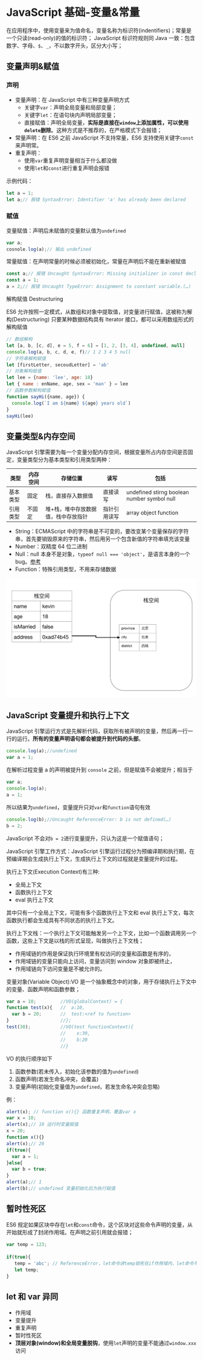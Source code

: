 # JavaScript 基础-变量&常量

在应用程序中，使用变量来为值命名，变量名称为标识符(indentifiers)；常量是一个只读(read-only)的值的标识符；
JavaScript 标识符规则同 Java 一致：包含数字、字母、`$`、`_`，不以数字开头，区分大小写；

## 变量声明&赋值

### 声明

- 变量声明：在 JavaScript 中有三种变量声明方式
  - 关键字`var`：声明全局变量和局部变量；
  - 关键字`let`：在语句块内声明局部变量；
  - 直接赋值：声明全局变量，**实际是直接在`window`上添加属性，可以使用`delete`删除**。这种方式是不推荐的，在严格模式下会报错；
- 常量声明：在 ES6 之前 JavaScript 不支持常量，ES6 支持使用关键字`const`来声明常。
- 重复声明：
  - 使用`var`重复声明变量相当于什么都没做
  - 使用`let`和`const`进行重复声明会报错

示例代码：

```JavaScript
let a = 1;
let a;// 报错 SyntaxError: Identifier 'a' has already been declared
```

### 赋值

变量赋值：声明后未赋值的变量默认值为`undefined`

```JavaScript
var a;
cosnole.log(a);// 输出 undefined
```

常量赋值：在声明常量的时候必须被初始化，常量在声明后不能在重新被赋值

```JavaScript
const a;// 报错 Uncaught SyntaxError: Missing initializer in const declaration
const a = 1;
a = 2;// 报错 Uncaught TypeError: Assignment to constant variable.(…)
```

解构赋值 Destructuring

ES6 允许按照一定模式，从数组和对象中提取值，对变量进行赋值，这被称为解构(Destructuring)
只要某种数据结构具有 Iterator 接口，都可以采用数组形式的解构赋值

```JavaScript
// 数组解构
let [a, b, [c, d], e = 5, f = 6] = [1, 2, [3, 4], undefined, null]
console.log(a, b, c, d, e, f)// 1 2 3 4 5 null
// 字符串解构赋值
let [firstLetter, secoudLetter] = 'ab'
// 对象解构赋值
let lee = {name: 'lee', age: 18}
let { name : enName, age, sex = 'man' } = lee
// 函数参数解构赋值
function sayHi({name, age}) {
  console.log(`I am ${name} ${age} years old`)
}
sayHi(lee)
```

## 变量类型&内存空间

JavaScript 引擎需要为每一个变量分配内存空间，根据变量所占内存空间是否固定，变量类型分为基本类型和引用类型两种：

| 类型     | 内存空间 | 存储位置                            | 读写         | 包括                                        |
| -------- | -------- | ----------------------------------- | ------------ | ------------------------------------------- |
| 基本类型 | 固定     | 栈，直接存入数据值                  | 直接读写     | undefined stirng boolean number symbol null |
| 引用类型 | 不固定   | 堆+栈，堆中存放数据值，栈中存放指针 | 指针引用读写 | array object function                       |

- String：ECMAScript 中的字符串是不可变的，要改变某个变量保存的字符串，首先要销毁原来的字符串，然后用另一个包含新值的字符串填充该变量
- Number：双精度 64 位二进制
- Null：null 本身不是对象，`typeof null === 'object'`，是语言本身的一个 bug。[参考](https://github.com/YvetteLau/Step-By-Step/issues/5#issuecomment-494202827)
- Function：特殊引用类型，不用来存储数据

![变量堆栈图](../../assets/images/js/变量堆栈.png)

## JavaScript 变量提升和执行上下文

JavaScript 引擎运行方式是先解析代码，获取所有被声明的变量，然后再一行一行的运行。**所有的变量声明语句都会被提升到代码的头部**。

```JavaScript
console.log(a);//undefined
var a = 1;
```

在解析过程变量 a 的声明被提升到 `console` 之前，但是赋值不会被提升；相当于

```JavaScript
var a;
console.log(a);
a = 1;
```

所以结果为`undefined`，变量提升只对`var`和`function`语句有效

```JavaScript
console.log(b);//Uncaught ReferenceError: b is not defined(…)
b = 2;
```

JavaScript 不会对`b = 2`进行变量提升，只认为这是一个赋值语句；

JavaScript 引擎工作方式：JavaScript 引擎运行过程分为预编译期和执行期，在预编译期会生成执行上下文，生成执行上下文的过程就是变量提升的过程。

执行上下文(Execution Context)有三种:

- 全局上下文
- 函数执行上下文
- eval 执行上下文

其中只有一个全局上下文，可能有多个函数执行上下文和 eval 执行上下文，每次函数执行都会生成具有不同状态的执行上下文。

执行上下文栈：一个执行上下文可能触发另一个上下文，比如一个函数调用另一个函数，这些上下文是以栈的形式呈现，叫做执行上下文栈；

- 作用域链的作用是保证执行环境里有权访问的变量和函数是有序的，
- 作用域链的变量只能向上访问，变量访问到 window 对象即被终止，
- 作用域链向下访问变量是不被允许的。

变量对象(Variable Object):VO 是一个抽象概念中的对象，用于存储执行上下文中的变量、函数声明和函数参数；

```JavaScript
var a = 10;         //VO(globalContext) = {
function test(x){   //  a:10,
  var b = 20;       //  test:<ref to function>
}                   //};
test(30);           //VO(test functionContext){
                    //    x:30,
                    //    b:20
                    //}
```

VO 的执行顺序如下

1. 函数参数(若未传入，初始化该参数的值为`undefined`)
2. 函数声明(若发生命名冲突，会覆盖)
3. 变量声明(初始化变量值为`undefined`，若发生命名冲突会忽略)

例：

```JavaScript
alert(x); // function x(){} 函数重复声明，覆盖var x
var x = 10;
alert(x);// 10 运行时变量赋值
x = 20;
function x(){}
alert(x);// 20
if(true){
  var a = 1;
}else{
  var b = true;
}
alert(a);// 1
alert(b);// undefined 变量初始化后为执行赋值
```

## 暂时性死区

ES6 规定如果区块中存在`let`和`const`命令，这个区块对这些命令声明的变量，从开始就形成了封闭作用域。在声明之前引用就会报错；

```JavaScript
var temp = 123;

if(true){
   temp = 'abc'; // ReferenceError，let命令讲temp锁死在if作用域内，let命令不会发生变量提升所以报错
   let temp;
}
```

## let 和 var 异同

- 作用域
- 变量提升
- 重复声明
- 暂时性死区
- **顶层对象(window)和全局变量脱钩**，使用`let`声明的变量不能通过`window.xxx`访问
